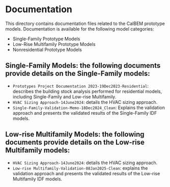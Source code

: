 # Documentation

This directory contains documentation files related to the CalBEM prototype models. Documentation is available for the following model categories:

- Single-Family Prototype Models
- Low-Rise Multifamily Prototype Models
- Nonresidential Prototype Models

## Single-Family Models: the following documents provide details on the Single-Family models:
- `Prototypes Project Documentation 2023-19Dec2023-Residential`: describes the building stock analysis performed for residential models, including Single-Family and Low-rise Multifamily.
- `HVAC Sizing Approach-14June2024`: details the HVAC sizing approach.
- `Single-Family-Validation-Memo-18Dec2024_Clean`: Explains the validation approach and presents the validated results of the Single-Family IDF models.

## Low-rise Multifamily Models: the following documents provide details on the Low-rise Multifamily models:
- `HVAC Sizing Approach-14June2024`: details the HVAC sizing approach.
- `Low-rise Multifamily-Validation-08Jan2025-Clean`: explains the validation approach and presents the validated results of the Low-rise Multifamily IDF models.
